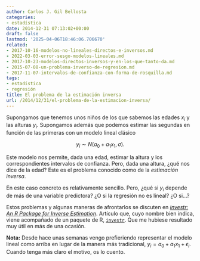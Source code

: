 ```yaml
---
author: Carlos J. Gil Bellosta
categories:
- estadística
date: 2014-12-31 07:13:02+00:00
draft: false
lastmod: '2025-04-06T18:46:06.706670'
related:
- 2017-10-16-modelos-no-lineales-directos-e-inversos.md
- 2022-03-03-error-sesgo-modelos-lineales.md
- 2017-10-23-modelos-directos-inversos-y-en-los-que-tanto-da.md
- 2015-07-08-un-problema-inverso-de-regresion.md
- 2017-11-07-intervalos-de-confianza-con-forma-de-rosquilla.md
tags:
- estadística
- regresión
title: El problema de la estimación inversa
url: /2014/12/31/el-problema-de-la-estimacion-inversa/
---
```


Supongamos que tenemos unos niños de los que sabemos las edades $x_i$ y las alturas $y_i$. Supongamos además que podemos estimar las segundas en función de las primeras con un modelo lineal clásico

$$ y_i \sim N(a_0 + a_1 x_1, \sigma).$$

Este modelo nos permite, dada una edad, estimar la altura y los correspondientes intervalos de confianza. Pero, dada una altura, ¿qué nos dice de la edad? Este es el problema conocido como de la _estimación inversa_.

En este caso concreto es relativamente sencillo. Pero, ¿qué si $y_i$ depende de más de una variable predictora? ¿O si la regresión no es lineal? ¿O si...?

Estos problemas y algunas maneras de afrontarlos se discuten en [_investr: An R Package for Inverse Estimation_](http://journal.r-project.org/archive/2014-1/greenwell-kabban.pdf). Artículo que, cuyo nombre bien indica, viene acompañado de un paquete de R, [`investr`](http://cran.rstudio.com/web/packages/investr/). Que me hubiese resultado muy útil en más de una ocasión.

**Nota:** Desde hace unas semanas vengo prefieriendo representar el modelo lineal como arriba en lugar de la manera más tradicional, $y_i = a_0 + a_1 x_1 + \epsilon_i$. Cuando tenga más claro el motivo, os lo cuento.